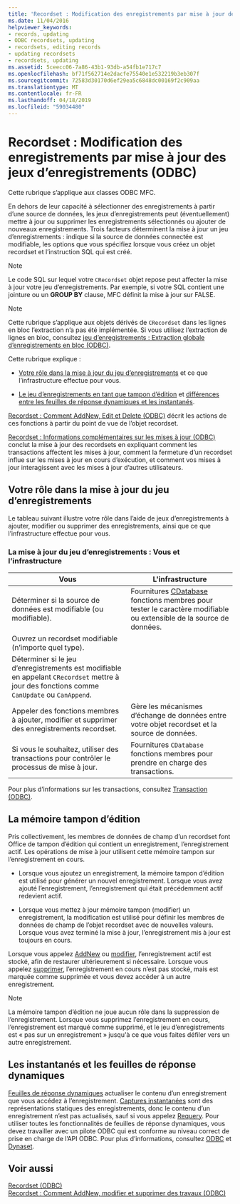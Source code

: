 ```yaml
---
title: 'Recordset : Modification des enregistrements par mise à jour des jeux d’enregistrements (ODBC)'
ms.date: 11/04/2016
helpviewer_keywords:
- records, updating
- ODBC recordsets, updating
- recordsets, editing records
- updating recordsets
- recordsets, updating
ms.assetid: 5ceecc06-7a86-43b1-93db-a54fb1e717c7
ms.openlocfilehash: bf71f562714e2dacfe75540e1e532219b3eb307f
ms.sourcegitcommit: 72583d30170d6ef29ea5c6848dc00169f2c909aa
ms.translationtype: MT
ms.contentlocale: fr-FR
ms.lasthandoff: 04/18/2019
ms.locfileid: "59034480"
---
```

# <a name="recordset-how-recordsets-update-records-odbc"></a>Recordset : Modification des enregistrements par mise à jour des jeux d’enregistrements (ODBC)

Cette rubrique s’applique aux classes ODBC MFC.

En dehors de leur capacité à sélectionner des enregistrements à partir d’une source de données, les jeux d’enregistrements peut (éventuellement) mettre à jour ou supprimer les enregistrements sélectionnés ou ajouter de nouveaux enregistrements. Trois facteurs déterminent la mise à jour un jeu d’enregistrements : indique si la source de données connectée est modifiable, les options que vous spécifiez lorsque vous créez un objet recordset et l’instruction SQL qui est créé.

> [!NOTE]
>  Le code SQL sur lequel votre `CRecordset` objet repose peut affecter la mise à jour votre jeu d’enregistrements. Par exemple, si votre SQL contient une jointure ou un **GROUP BY** clause, MFC définit la mise à jour sur FALSE.

> [!NOTE]
>  Cette rubrique s’applique aux objets dérivés de `CRecordset` dans les lignes en bloc l’extraction n’a pas été implémentée. Si vous utilisez l’extraction de lignes en bloc, consultez [jeu d’enregistrements : Extraction globale d’enregistrements en bloc (ODBC)](../../data/odbc/recordset-fetching-records-in-bulk-odbc.md).

Cette rubrique explique :

- [Votre rôle dans la mise à jour du jeu d’enregistrements](#_core_your_role_in_recordset_updating) et ce que l’infrastructure effectue pour vous.

- [Le jeu d’enregistrements en tant que tampon d’édition](#_core_the_edit_buffer) et [différences entre les feuilles de réponse dynamiques et les instantanés](#_core_dynasets_and_snapshots).

[Recordset : Comment AddNew, Edit et Delete (ODBC)](../../data/odbc/recordset-how-addnew-edit-and-delete-work-odbc.md) décrit les actions de ces fonctions à partir du point de vue de l’objet recordset.

[Recordset : Informations complémentaires sur les mises à jour (ODBC)](../../data/odbc/recordset-more-about-updates-odbc.md) conclut la mise à jour des recordsets en expliquant comment les transactions affectent les mises à jour, comment la fermeture d’un recordset influe sur les mises à jour en cours d’exécution, et comment vos mises à jour interagissent avec les mises à jour d’autres utilisateurs.

##  <a name="_core_your_role_in_recordset_updating"></a> Votre rôle dans la mise à jour du jeu d’enregistrements

Le tableau suivant illustre votre rôle dans l’aide de jeux d’enregistrements à ajouter, modifier ou supprimer des enregistrements, ainsi que ce que l’infrastructure effectue pour vous.

### <a name="recordset-updating-you-and-the-framework"></a>La mise à jour du jeu d’enregistrements : Vous et l’infrastructure

|Vous|L'infrastructure|
|---------|-------------------|
|Déterminer si la source de données est modifiable (ou modifiable).|Fournitures [CDatabase](../../mfc/reference/cdatabase-class.md) fonctions membres pour tester le caractère modifiable ou extensible de la source de données.|
|Ouvrez un recordset modifiable (n’importe quel type).||
|Déterminer si le jeu d’enregistrements est modifiable en appelant `CRecordset` mettre à jour des fonctions comme `CanUpdate` ou `CanAppend`.||
|Appeler des fonctions membres à ajouter, modifier et supprimer des enregistrements recordset.|Gère les mécanismes d’échange de données entre votre objet recordset et la source de données.|
|Si vous le souhaitez, utiliser des transactions pour contrôler le processus de mise à jour.|Fournitures `CDatabase` fonctions membres pour prendre en charge des transactions.|

Pour plus d’informations sur les transactions, consultez [Transaction (ODBC)](../../data/odbc/transaction-odbc.md).

##  <a name="_core_the_edit_buffer"></a> La mémoire tampon d’édition

Pris collectivement, les membres de données de champ d’un recordset font Office de tampon d’édition qui contient un enregistrement, l’enregistrement actif. Les opérations de mise à jour utilisent cette mémoire tampon sur l’enregistrement en cours.

- Lorsque vous ajoutez un enregistrement, la mémoire tampon d’édition est utilisé pour générer un nouvel enregistrement. Lorsque vous avez ajouté l’enregistrement, l’enregistrement qui était précédemment actif redevient actif.

- Lorsque vous mettez à jour mémoire tampon (modifier) un enregistrement, la modification est utilisé pour définir les membres de données de champ de l’objet recordset avec de nouvelles valeurs. Lorsque vous avez terminé la mise à jour, l’enregistrement mis à jour est toujours en cours.

Lorsque vous appelez [AddNew](../../mfc/reference/crecordset-class.md#addnew) ou [modifier](../../mfc/reference/crecordset-class.md#edit), l’enregistrement actif est stocké, afin de restaurer ultérieurement si nécessaire. Lorsque vous appelez [supprimer](../../mfc/reference/crecordset-class.md#delete), l’enregistrement en cours n’est pas stocké, mais est marquée comme supprimée et vous devez accéder à un autre enregistrement.

> [!NOTE]
>  La mémoire tampon d’édition ne joue aucun rôle dans la suppression de l’enregistrement. Lorsque vous supprimez l’enregistrement en cours, l’enregistrement est marqué comme supprimé, et le jeu d’enregistrements est « pas sur un enregistrement » jusqu'à ce que vous faites défiler vers un autre enregistrement.

##  <a name="_core_dynasets_and_snapshots"></a> Les instantanés et les feuilles de réponse dynamiques

[Feuilles de réponse dynamiques](../../data/odbc/dynaset.md) actualiser le contenu d’un enregistrement que vous accédez à l’enregistrement. [Captures instantanées](../../data/odbc/snapshot.md) sont des représentations statiques des enregistrements, donc le contenu d’un enregistrement n’est pas actualisés, sauf si vous appelez [Requery](../../mfc/reference/crecordset-class.md#requery). Pour utiliser toutes les fonctionnalités de feuilles de réponse dynamiques, vous devez travailler avec un pilote ODBC qui est conforme au niveau correct de prise en charge de l’API ODBC. Pour plus d’informations, consultez [ODBC](../../data/odbc/odbc-basics.md) et [Dynaset](../../data/odbc/dynaset.md).

## <a name="see-also"></a>Voir aussi

[Recordset (ODBC)](../../data/odbc/recordset-odbc.md)<br/>
[Recordset : Comment AddNew, modifier et supprimer des travaux (ODBC)](../../data/odbc/recordset-how-addnew-edit-and-delete-work-odbc.md)